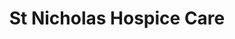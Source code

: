 ---
title: "St Nicholas Hospice Care"
url: /bury-st-edmunds/st-nicholas-hospice-care-mill-street/
shop: Gebrauchtwaren
---